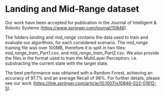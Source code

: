 # Landing and Mid-Range dataset


Our work have been accepted for publication in the Journal of Intelligent & Robotic Systems (https://www.springer.com/journal/10846).

The folders _landing_ and _mid_range_ contains the data used to train and evaluate our algorithms, for each considered scenario. The _mid_range_ training file was over 100MB, therefore it is split in two files:  _mid_range_train_Part1.csv_, and _mid_range_train_Part2.csv_. We also provide the files in the format used to train the MultiLayer Perceptron; i.e. substracting the current state with the target state.

The best performance was obtained with a Random Forest, achieving an accuracy of 97.7% and an average Recall of 98%. For further details, please see our work (https://link.springer.com/article/10.1007/s10846-022-01612-5).
